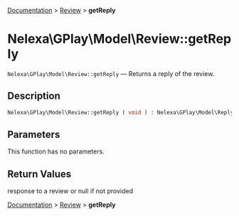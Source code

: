 [Documentation](../../README.md) > [Review](README.md) > **getReply**

# Nelexa\GPlay\Model\Review::getReply
`Nelexa\GPlay\Model\Review::getReply` — Returns a reply of the review.

## Description
```php
Nelexa\GPlay\Model\Review::getReply ( void ) : Nelexa\GPlay\Model\ReplyReview | null
```

## Parameters
This function has no parameters.

## Return Values
response to a review or null if not provided

[Documentation](../../README.md) > [Review](README.md) > **getReply**
